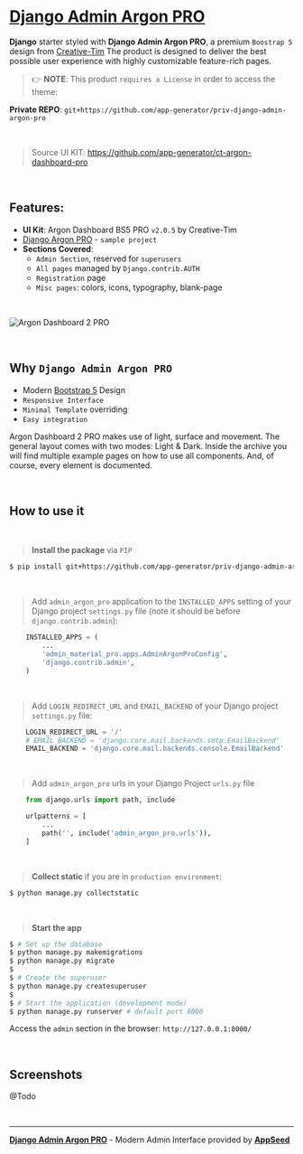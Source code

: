 # **[Django Admin Argon PRO](https://github.com/app-generator/django-admin-argon-pro)**

**Django** starter styled with **Django Admin Argon PRO**, a premium `Boostrap 5` design from [Creative-Tim](https://bit.ly/3fKQZaL)
The product is designed to deliver the best possible user experience with highly customizable feature-rich pages. 

> 👉 **NOTE**: This product `requires a License` in order to access the theme:

**Private REPO**: `git+https://github.com/app-generator/priv-django-admin-argon-pro`

<br />

> Source UI KIT: https://github.com/app-generator/ct-argon-dashboard-pro

<br />

## Features: 

- **UI Kit**: Argon Dashboard BS5 PRO `v2.0.5` by Creative-Tim
- [Django Argon PRO](https://github.com/app-generator/django-argon-dashboard-pro) - `sample project`
- **Sections Covered**: 
  - `Admin Section`, reserved for `superusers`
  - `All pages` managed by `Django.contrib.AUTH`
  - `Registration` page
  - `Misc pages`: colors, icons, typography, blank-page 

<br />

![Argon Dashboard 2 PRO](https://user-images.githubusercontent.com/51070104/210501395-be6f5408-2394-49f5-a69b-4b39c814e0a9.png)

<br />

## Why `Django Admin Argon PRO`

- Modern [Bootstrap 5](https://www.admin-dashboards.com/bootstrap-5-templates/) Design
- `Responsive Interface`
- `Minimal Template` overriding
- `Easy integration`

Argon Dashboard 2 PRO makes use of light, surface and movement. The general layout comes with two modes: Light & Dark. Inside the archive you will find multiple example pages on how to use all components. And, of course, every element is documented.

<br />

## How to use it

<br />

> **Install the package** via `PIP` 

```bash
$ pip install git+https://github.com/app-generator/priv-django-admin-argon-pro.git
```

<br />

> Add `admin_argon_pro` application to the `INSTALLED_APPS` setting of your Django project `settings.py` file (note it should be before `django.contrib.admin`):

```python
    INSTALLED_APPS = (
        ...
        'admin_material_pro.apps.AdminArgonProConfig',
        'django.contrib.admin',
    )
```

<br />

> Add `LOGIN_REDIRECT_URL` and `EMAIL_BACKEND` of your Django project `settings.py` file:

```python
    LOGIN_REDIRECT_URL = '/'
    # EMAIL_BACKEND = 'django.core.mail.backends.smtp.EmailBackend'
    EMAIL_BACKEND = 'django.core.mail.backends.console.EmailBackend'
```

<br />

> Add `admin_argon_pro` urls in your Django Project `urls.py` file

```python
    from django.urls import path, include

    urlpatterns = [
        ...
        path('', include('admin_argon_pro.urls')),
    ]
```

<br />

> **Collect static** if you are in `production environment`:

```bash
$ python manage.py collectstatic
```

<br />

> **Start the app**

```bash
$ # Set up the database
$ python manage.py makemigrations
$ python manage.py migrate
$
$ # Create the superuser
$ python manage.py createsuperuser
$
$ # Start the application (development mode)
$ python manage.py runserver # default port 8000
```

Access the `admin` section in the browser: `http://127.0.0.1:8000/`

<br />

## Screenshots

@Todo

<br />

---
**[Django Admin Argon PRO](https://github.com/app-generator/django-admin-argon-pro)** - Modern Admin Interface provided by **[AppSeed](https://appseed.us/)**
